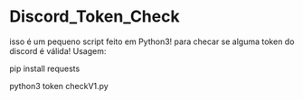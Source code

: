 # Discord_Token_Check
 isso é um pequeno script feito em Python3! para checar se  alguma token do discord é válida!
Usagem:

pip install requests

python3 token checkV1.py
